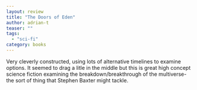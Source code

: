 ```yaml
---
layout: review
title: "The Doors of Eden"
author: adrian-t
teaser: ""
tags:
  - "sci-fi"
category: books
---
```


Very cleverly constructed, using lots of alternative timelines to examine options. It seemed to 
drag a litle in the middle but this is great high concept science fiction examining the 
breakdown/breakthrough of the multiverse-the sort of thing that Stephen Baxter might tackle.
